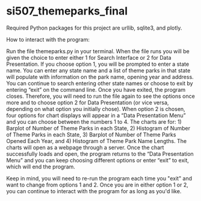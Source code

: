 # si507_themeparks_final

Required Python packages for this project are urllib, sqlite3, and plotly.

How to interact with the program:

Run the file themeparks.py in your terminal. When the file runs you will be given the choice to enter either 1 for Search Interface or 2 for Data Presentation. 
If you choose option 1, you will be prompted to enter a state name. You can enter any state name and a list of theme parks in that state will populate with information 
on the park name, opening year and address. You can continue to search entering other state names or choose to exit by entering “exit” on the command line. 
Once you have exited, the program closes. Therefore, you will need to run the file again to see the options once more and to choose option 2 for Data Presentation 
(or vice versa, depending on what option you initially chose). When option 2 is chosen, four options for chart displays will appear in a “Data Presentation Menu” and you 
can choose between the numbers 1 to 4. The charts are for: 1) Barplot of Number of Theme Parks in each State, 2) Histogram of Number of Theme Parks in each State, 
3) Barplot of Number of Theme Parks Opened Each Year, and 4) Histogram of Theme Park Name Lengths. The charts will open as a webpage through a server. Once the chart 
successfully loads and open, the program returns to the “Data Presentation Menu” and you can keep choosing different options or enter “exit” to exit, which will end the program. 

Keep in mind, you will need to re-run the program each time you "exit" and want to change from options 1 and 2. Once you are in either option 1 or 2, you can continue to
interact with the program for as long as you'd like. 

